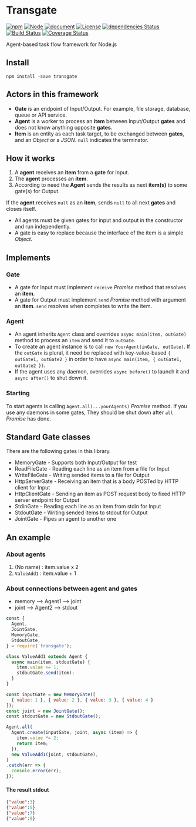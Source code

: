 # Transgate

[![npm](https://img.shields.io/npm/v/transgate.svg)](https://www.npmjs.com/package/transgate)
[![Node](https://img.shields.io/node/v/transgate.svg)]()
[![document](https://img.shields.io/badge/document-0.3.3-orange.svg)](https://tilfin.github.io/transgate/transgate/0.3.3/)
[![License](https://img.shields.io/github/license/tilfin/transgate.svg)]()
[![dependencies Status](https://david-dm.org/tilfin/transgate/status.svg)](https://david-dm.org/tilfin/transgate)
[![Build Status](https://travis-ci.org/tilfin/transgate.svg?branch=master)](https://travis-ci.org/tilfin/transgate)
[![Coverage Status](https://coveralls.io/repos/github/tilfin/transgate/badge.svg?branch=master)](https://coveralls.io/github/tilfin/transgate?branch=master)

Agent-based task flow framework for Node.js

## Install

```
npm install -save transgate
```

## Actors in this framework

* **Gate** is an endpoint of Input/Output. For example, file storage, database, queue or API service.
* **Agent** is a worker to process an **item** between Input/Output **gates** and does not know anything opposite **gates**.
* **Item** is an entity as each task target, to be exchanged between **gates**, and an *Object* or a *JSON*. `null` indicates the terminator.

## How it works

1. A **agent** receives an **item** from a **gate** for Input.
2. The **agent** processes an **item**.
3. According to need the **Agent** sends the results as next **item(s)** to some gate(s) for Output.

If the **agent** receives `null` as an **item**, sends `null` to all next **gates** and closes itself.

* All agents must be given gates for input and output in the constructor and run independently.
* A gate is easy to replace because the interface of the item is a simple *Object*.

## Implements

### Gate

* A gate for Input must implement `receive` *Promise* method that resolves an **item**.
* A gate for Output must implement `send` *Promise* method with argument an **item**. `send` resolves when completes to write the item.

### Agent

* An agent inherits `Agent` class and overrides `async main(item, outGate)` method to process an `item` and send it to `outGate`.
* To create an agent instance is to call `new YourAgent(inGate, outGate)`. If the `outGate` is plural, it need be replaced with key-value-based `{ outGate1, outGate2 }` in order to have `async main(item, { outGate1, outGate2 })`.
* If the agent uses any daemon, overrides `async before()` to launch it and `async after()` to shut down it.

### Starting

To start agents is calling `Agent.all(...yourAgents)` *Promise* method. If you use any daemons in some gates, They should be shut down after `all` *Promise* has done.

## Standard Gate classes

There are the following gates in this library.

* MemoryGate - Supports both Input/Output for test
* ReadFileGate - Reading each line as an item from a file for Input
* WriteFileGate - Writing sended items to a file for Output
* HttpServerGate - Receiving an item that is a body POSTed by HTTP client for Input
* HttpClientGate - Sending an item as POST request body to fixed HTTP server endpoint for Output
* StdinGate - Reading each line as an item from stdin for Input
* StdoutGate - Writing sended items to stdout for Output
* JointGate - Pipes an agent to another one

## An example

### About agents
1. (No name)   : item.value x 2
2. `ValueAdd1` : item.value + 1

### About connections between agent and gates
* memory --> Agent1 --> joint
* joint  --> Agent2 --> stdout

```javascript
const {
  Agent,
  JointGate,
  MemoryGate,
  StdoutGate,
} = require('transgate');

class ValueAdd1 extends Agent {
  async main(item, stdoutGate) {
    item.value += 1;
    stdoutGate.send(item);
  }
}

const inputGate = new MemoryGate([
  { value: 1 }, { value: 2 }, { value: 3 }, { value: 4 }
]);
const joint = new JointGate();
const stdoutGate = new StdoutGate();

Agent.all(
  Agent.create(inputGate, joint, async (item) => {
    item.value *= 2;
    return item;
  }),
  new ValueAdd1(joint, stdoutGate),
)
.catch(err => {
  console.error(err);
});
```

#### The result stdout

```json
{"value":3}
{"value":5}
{"value":7}
{"value":9}
```
